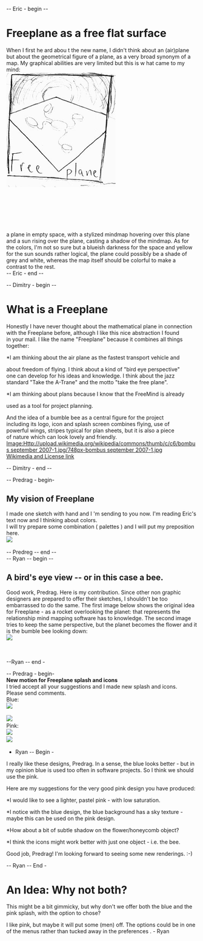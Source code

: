 <!-- toc -->

-- Eric - begin -- 

# Freeplane as a free flat surface

When I first he ard abou t the new name, I didn't think about an (air)plane but about the geometrical figure of a plane, as a very broad synonym of a map. My graphical abilities are very limited but this is w hat came to my mind:<br>![](Freemind0001.jpg) 

<br> 

<br> 

<br> 

<br> 

<br>a plane in empty space, with a stylized mindmap hovering over this plane and a sun rising over the plane, casting a shadow of the mindmap. As for the colors, I'm not so sure but a blueish darkness for the space and yellow for the sun sounds rather logical, the plane could possibly be a shade of grey and white, whereas the map itself should be colorful to make a contrast to the rest.<br>-- Eric - end -- 

-- Dimitry - begin -- 

# What is a Freeplane

Honestly I have never thought about the mathematical plane in connection<br>with the Freeplane before, although I like this nice abstraction I found<br>in your mail. I like the name "Freeplane" because it combines all things<br>together: 

*I am thinking about the air plane as the fastest transport vehicle and

about freedom of flying. I think about a kind of "bird eye perspective"<br>one can develop for his ideas and knowledge. I think about the jazz<br>standard "Take the A-Trane" and the motto "take the free plane". 

*I am thinking about plans because I know that the FreeMind is already

used as a tool for project planning. 

And the idea of a bumble bee as a central figure for the project<br>including its logo, icon and splash screen combines flying, use of<br>powerful wings, stripes typical for plan sheets, but it is also a piece<br>of nature which can look lovely and friendly.<br>[Image:Http://upload.wikimedia.org/wikipedia/commons/thumb/c/c6/bombus september 2007-1.jpg/748px-bombus september 2007-1.jpg](Image:Http://upload.wikimedia.org/wikipedia/commons/thumb/c/c6/bombus_september_2007-1.jpg/748px-bombus_september_2007-1.jpg.md) <br>[Wikimedia and License link](http://commons.wikimedia.org/wiki/Image:Bombus_September_2007-1.jpg) 

-- Dimitry - end -- 

-- Predrag - begin- 

## My vision of Freeplane

I made one sketch with hand and I 'm sending to you now. I'm reading Eric's text now and I thinking about colors.<br>I will try prepare some combination ( palettes ) and I will put my preposition here.<br>![](Freeplane.jpg) 

-- Predreg -- end --<br>-- Ryan -- begin -- 

## A bird's eye view -- or in this case a bee.

Good work, Predrag. Here is my contribution. Since other non graphic designers are prepared to offer their sketches, I shouldn't be too embarrassed to do the same. The first image below shows the original idea for Freeplane - as a rocket overlooking the planet: that represents the relationship mind mapping software has to knowledge. The second image tries to keep the same perspective, but the planet becomes the flower and it is the bumble bee looking down:<br>![](Freeplane_splash_ideas2.png) 

<br> 

--Ryan -- end - 

-- Predrag - begin-<br>**New motion for Freeplane splash and icons**<br>I tried accept all your suggestions and I made new splash and icons.<br>Please send comments.<br>Blue:<br>![](Review_blue_splash.png) 

![](Review_blue_icons.png) <br>Pink:<br>![](Review_pink_splash.png) <br>![](Review_pink_icons.png) 

- Ryan -- Begin - 

I really like these designs, Predrag. In a sense, the blue looks better - but in my opinion blue is used too often in software projects. So I think we should use the pink. 

Here are my suggestions for the very good pink design you have produced: 

*I would like to see a lighter, pastel pink - with low saturation.

*I notice with the blue design, the blue background has a sky texture - maybe this can be used on the pink design.

*How about a bit of subtle shadow on the flower/honeycomb object?

*I think the icons might work better with just one object - i.e. the bee.

Good job, Predrag! I'm looking forward to seeing some new renderings.&nbsp;:-) 

-- Ryan -- End - 

# An Idea: Why not both?

This might be a bit gimmicky, but why don't we offer both the blue and the pink splash, with the option to chose? 

I like pink, but maybe it will put some (men) off. The options could be in one of the menus rather than tucked away in the preferences . - Ryan 

<!-- ({Category:History}) -->

